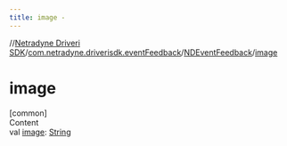 ```yaml
---
title: image -
---
```

//[Netradyne Driveri SDK](../../index.md)/[com.netradyne.driverisdk.eventFeedback](../index.md)/[NDEventFeedback](index.md)/[image](image.md)



# image  
[common]  
Content  
val [image](image.md): [String](https://kotlinlang.org/api/latest/jvm/stdlib/kotlin/-string/index.html)  




